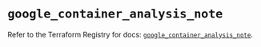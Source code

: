 # `google_container_analysis_note`

Refer to the Terraform Registry for docs: [`google_container_analysis_note`](https://registry.terraform.io/providers/hashicorp/google/6.29.0/docs/resources/container_analysis_note).
